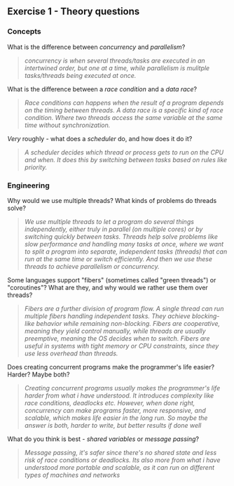 Exercise 1 - Theory questions
-----------------------------

### Concepts

What is the difference between *concurrency* and *parallelism*?
> *concurrency is when several threads/tasks are executed in an intertwined order, but one at a time, while parallelism is mulitple tasks/threads being executed at once.*

What is the difference between a *race condition* and a *data race*? 
> *Race conditions can happens when the result of a program depends on the timing between threads. A data race is a specific kind of race condition. Where two threads access the same variable at the same time without synchronization.*
 
*Very* roughly - what does a *scheduler* do, and how does it do it?
> *A scheduler decides which thread or process gets to run on the CPU and when. It does this by switching between tasks based on rules like priority.*


### Engineering

Why would we use multiple threads? What kinds of problems do threads solve?
> *We use multiple threads to let a program do several things independently, either truly in parallel (on multiple cores) or by switching quickly between tasks. Threads help solve problems like slow performance and handling many tasks at once, where we want to split a program into separate, independent tasks (threads) that can run at the same time or switch efficiently. And then we use these threads to achieve parallelism or concurrency.*

Some languages support "fibers" (sometimes called "green threads") or "coroutines"? What are they, and why would we rather use them over threads?
> *Fibers are a further division of program flow. A single thread can run multiple fibers handling independent tasks. They achieve blocking-like behavior while remaining non-blocking. Fibers are cooperative, meaning they yield control manually, while threads are usually preemptive, meaning the OS decides when to switch. Fibers are useful in systems with tight memory or CPU constraints, since they use less overhead than threads.*

Does creating concurrent programs make the programmer's life easier? Harder? Maybe both?
> *Creating concurrent programs usually makes the programmer's life harder from what i have understood. It introduces complexity like race conditions, deadlocks etc. However, when done right, concurrency can make programs faster, more responsive, and scalable, which makes life easier in the long run. So maybe the answer is both, harder to write, but better results if done well*

What do you think is best - *shared variables* or *message passing*?
> *Message passing, it's safer since there's no shared state and less risk of race conditions or deadlocks. Its also more from what i have understood more portable and scalable, as it can run on different types of machines and networks*


